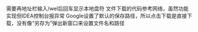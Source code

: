 需要再地址栏输入/wel后回车显示本地盘符
文件下载的代码参考网络，虽然功能实现但IDEA控制台报异常
Google设置了默认的保存路径，所以点击下载是直接下载，没有像“另存为”弹出新窗口来设置文件名和路径
